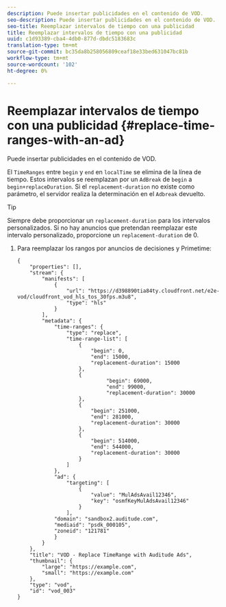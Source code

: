 ```yaml
---
description: Puede insertar publicidades en el contenido de VOD.
seo-description: Puede insertar publicidades en el contenido de VOD.
seo-title: Reemplazar intervalos de tiempo con una publicidad
title: Reemplazar intervalos de tiempo con una publicidad
uuid: c1d93389-cba4-4db0-877d-dbdc5183683c
translation-type: tm+mt
source-git-commit: bc35da8b258056809ceaf18e33bed631047bc81b
workflow-type: tm+mt
source-wordcount: '102'
ht-degree: 0%

---
```



# Reemplazar intervalos de tiempo con una publicidad {#replace-time-ranges-with-an-ad}

Puede insertar publicidades en el contenido de VOD.

El `TimeRanges` entre `begin` y `end` en `localTime` se elimina de la línea de tiempo. Estos intervalos se reemplazan por un `AdBreak` de `begin` a `begin+replaceDuration`. Si el `replacement-duration` no existe como parámetro, el servidor realiza la determinación en el `Adbreak` devuelto.

>[!TIP]
>
>Siempre debe proporcionar un `replacement-duration` para los intervalos personalizados. Si no hay anuncios que pretendan reemplazar este intervalo personalizado, proporcione un `replacement-duration` de 0.

1. Para reemplazar los rangos por anuncios de decisiones y Primetime:

   ```
   {   
       "properties": [],
       "stream": {
           "manifests": [
               {
                   "url": "https://d398890tia84ty.cloudfront.net/e2e-vod/cloudfront_vod_hls_tos_30fps.m3u8",
                   "type": "hls"
               }
           ],
           "metadata": {
               "time-ranges": {
                   "type": "replace",
                   "time-range-list": [
                       {
                           "begin": 0,
                           "end": 15000,
                           "replacement-duration": 15000
                       },
                       {
                                "begin": 69000,
                                "end": 99000,
                                "replacement-duration": 30000
                       },
                       {
                           "begin": 251000,
                           "end": 281000,
                           "replacement-duration": 30000
                       },
                       {
                           "begin": 514000,
                           "end": 544000,
                           "replacement-duration": 30000
                       }
                   ]
               },
               "ad": {
                   "targeting": [
                       {
                           "value": "MulAdsAvail12346",
                           "key": "osmfKeyMulAdsAvail12346"
                       }
                   ],
               "domain": "sandbox2.auditude.com",
               "mediaid": "psdk_000105",
               "zoneid": "121781"
               }     
           }
       },   
       "title": "VOD - Replace TimeRange with Auditude Ads",
       "thumbnail": {
           "large": "https://example.com",
           "small": "https://example.com"
       },
       "type": "vod",
       "id": "vod_003"
   }
   ```
